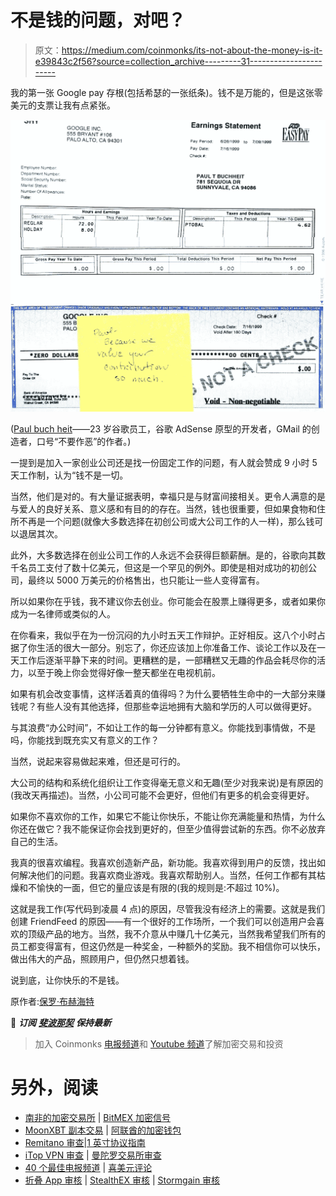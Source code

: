 # 不是钱的问题，对吧？

> 原文：<https://medium.com/coinmonks/its-not-about-the-money-is-it-e39843c2f56?source=collection_archive---------31----------------------->

我的第一张 Google pay 存根(包括希瑟的一张纸条)。钱不是万能的，但是这张零美元的支票让我有点紧张。

![](img/ff62cb165d7e881de2e7a16c1d8c4e3f.png)

([Paul buch heit](https://en.wikipedia.org/wiki/Paul_Buchheit)——23 岁谷歌员工，谷歌 AdSense 原型的开发者，GMail 的创造者，口号“不要作恶”的作者。)

一提到是加入一家创业公司还是找一份固定工作的问题，有人就会赞成 9 小时 5 天工作制，认为“钱不是一切。

当然，他们是对的。有大量证据表明，幸福只是与财富间接相关。更令人满意的是与爱人的良好关系、意义感和有目的的存在。当然，钱也很重要，但如果食物和住所不再是一个问题(就像大多数选择在初创公司或大公司工作的人一样)，那么钱可以退居其次。

此外，大多数选择在创业公司工作的人永远不会获得巨额薪酬。是的，谷歌向其数千名员工支付了数十亿美元，但这是一个罕见的例外。即使是相对成功的初创公司，最终以 5000 万美元的价格售出，也只能让一些人变得富有。

所以如果你在乎钱，我不建议你去创业。你可能会在股票上赚得更多，或者如果你成为一名律师或类似的人。

在你看来，我似乎在为一份沉闷的九小时五天工作辩护。正好相反。这八个小时占据了你生活的很大一部分。别忘了，你还应该加上你准备工作、谈论工作以及在一天工作后逐渐平静下来的时间。更糟糕的是，一部糟糕又无趣的作品会耗尽你的活力，以至于晚上你会觉得好像一整天都坐在电视机前。

如果有机会改变事情，这样活着真的值得吗？为什么要牺牲生命中的一大部分来赚钱呢？有些人没有其他选择，但那些幸运地拥有大脑和学历的人可以做得更好。

与其浪费“办公时间”，不如让工作的每一分钟都有意义。你能找到事情做，不是吗，你能找到既充实又有意义的工作？

当然，说起来容易做起来难，但还是可行的。

大公司的结构和系统化组织让工作变得毫无意义和无趣(至少对我来说)是有原因的(我改天再描述)。当然，小公司可能不会更好，但他们有更多的机会变得更好。

如果你不喜欢你的工作，如果它不能让你快乐，不能让你充满能量和热情，为什么你还在做它？我不能保证你会找到更好的，但至少值得尝试新的东西。你不必放弃自己的生活。

我真的很喜欢编程。我喜欢创造新产品，新功能。我喜欢得到用户的反馈，找出如何解决他们的问题。我喜欢商业游戏。我喜欢帮助别人。当然，任何工作都有其枯燥和不愉快的一面，但它的量应该是有限的(我的规则是:不超过 10%)。

这就是我工作(写代码到凌晨 4 点)的原因，尽管我没有经济上的需要。这就是我们创建 FriendFeed 的原因——有一个很好的工作场所，一个我们可以创造用户会喜欢的顶级产品的地方。当然，我不介意从中赚几十亿美元，当然我希望我们所有的员工都变得富有，但这仍然是一种奖金，一种额外的奖励。我不相信你可以快乐，做出伟大的产品，照顾用户，但仍然只想着钱。

说到底，让你快乐的不是钱。

原作者:[保罗·布赫海特](https://en.wikipedia.org/wiki/Paul_Buchheit)

📰 ***订阅*** [***斐波那契***](/@unclefibonacci) ***保持最新***

> 加入 Coinmonks [电报频道](https://t.me/coincodecap)和 [Youtube 频道](https://www.youtube.com/c/coinmonks/videos)了解加密交易和投资

# 另外，阅读

*   [南非的加密交易所](https://coincodecap.com/crypto-exchanges-in-south-africa) | [BitMEX 加密信号](https://coincodecap.com/bitmex-crypto-signals)
*   [MoonXBT 副本交易](https://coincodecap.com/moonxbt-copy-trading) | [阿联酋的加密钱包](https://coincodecap.com/crypto-wallets-in-uae)
*   [Remitano 审查](https://coincodecap.com/remitano-review)|[1 英寸协议指南](https://coincodecap.com/1inch)
*   [iTop VPN 审查](https://coincodecap.com/itop-vpn-review) | [曼陀罗交易所审查](https://coincodecap.com/mandala-exchange-review)
*   [40 个最佳电报频道](https://coincodecap.com/best-telegram-channels) | [喜美元评论](https://coincodecap.com/hi-dollar-review)
*   [折叠 App 审核](https://coincodecap.com/fold-app-review) | [StealthEX 审核](/coinmonks/stealthex-review-396c67309988) | [Stormgain 审核](https://coincodecap.com/stormgain-review)